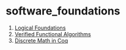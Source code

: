 # software_foundations

1. [Logical Foundations](https://softwarefoundations.cis.upenn.edu/lf-current/index.html)
2. [Verified Functional Algorithms](https://softwarefoundations.cis.upenn.edu/vfa-current/index.html)
3. [Discrete Math in Coq](https://cs.pomona.edu/~michael/courses/csci054s18/book/index.html)
